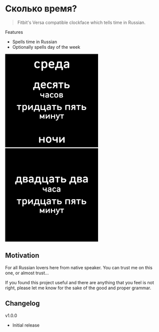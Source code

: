 # Сколько время?

> Fitbit's Versa compatible clockface which tells time in Russian.

Features
- Spells time in Russian
- Optionally spells day of the week

![](./screenshots/skolka-vremya1.png)
![](./screenshots/skolka-vremya2.png)

## Motivation

For all Russian lovers here from native speaker. You can trust me on this one, or almost trust...

If you found this project useful and there are anything that you feel is not right, please let me know for the sake of the good and proper grammar.

## Changelog

v1.0.0
- Initial release
